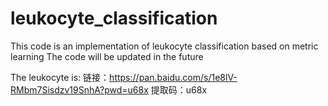 # leukocyte_classification

This code is an implementation of leukocyte classification based on metric learning
The code will be updated in the future


The leukocyte is: 链接：https://pan.baidu.com/s/1e8lV-RMbm7Sisdzv19SnhA?pwd=u68x 
提取码：u68x 
